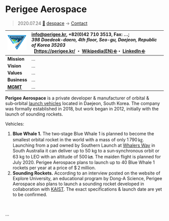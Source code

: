 # Perigee Aerospace
> 2020.07.24 [🚀](../index/index.md) [despace](index.md) → [Contact](contact.md)

|[![](f/con/p/perigee_as_logo1_thumb.png)](f/con/p/perigee_as_logo1.png)|<info@perigee.kr>, +82(0)42 710 3513, Fax: …;<br> *398 Daedeok-daero, 4th floor, Seo-gu, Daejeon, Republic of Korea 35203*<br> 【<https://perigee.kr/> ・ [Wikipedia(EN) ⎆](https://en.wikipedia.org/wiki/Perigee_Aerospace)・ [LinkedIn ⎆](https://www.linkedin.com/company/perigee-aerospace/)|
|:--|:--|
|**Mission**|…|
|**Vision**|…|
|**Values**|…|
|**Business**|…|
|**[MGMT](mgmt.md)**|…|

**Perigee Aerospace** is a private developer & manufacturer of orbital & sub‑orbital [launch vehicles](lv.md) located in Daejeon, South Korea. The company was formally established in 2018, but work began in 2012, initially with the launch of sounding rockets.

Vehicles:

   1. **Blue Whale 1.** The two‑stage Blue Whale 1 is planned to become the smallest orbital rocket in the world with a mass of only 1 790 ㎏. Launching from a pad owned by Southern Launch at [Whalers Way](whalers_way.md) in South Australia it can deliver up to 50 kg to a sun‑synchronous orbit or 63 kg to LEO with an altitude of 500 ㎞. The maiden flight is planned for July 2020. Perigee Aerospace plans to launch up to 40 Blue Whale 1 rockets per year at a price of $ 2 million.
   1. **Sounding Rockets.** According to an interview posted on the website of Explore University, an educational program by Dong-A Science, Perigee Aerospace also plans to launch a sounding rocket developed in collaboration with [KAIST](zz_kaist.md). The exact specifications & launch date are yet to be confirmed.

<p style="page-break-after:always"> </p>

…

